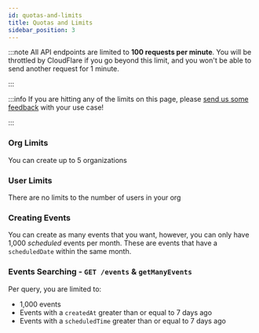 ```yaml
---
id: quotas-and-limits
title: Quotas and Limits
sidebar_position: 3
---
```


:::note
All API endpoints are limited to **100 requests per minute**. You will be throttled by CloudFlare if you go beyond this limit, and you won't be able to send another request for 1 minute.

:::

:::info
If you are hitting any of the limits on this page, please [send us some feedback](https://app.jiter.dev/send-us-feedback?prompt=MakeSuggestion) with your use case!

:::

### Org Limits

You can create up to 5 organizations

### User Limits

There are no limits to the number of users in your org

### Creating Events

You can create as many events that you want, however, you can only have 1,000 _scheduled_ events per month. These are events that have a `scheduledDate` within the same month.

### Events Searching - `GET /events` & `getManyEvents`

Per query, you are limited to:

- 1,000 events
- Events with a `createdAt` greater than or equal to 7 days ago
- Events with a `scheduledTime` greater than or equal to 7 days ago
